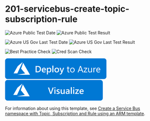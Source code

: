 # 201-servicebus-create-topic-subscription-rule

![Azure Public Test Date](https://azurequickstartsservice.blob.core.windows.net/badges/201-servicebus-create-topic-subscription-rule/PublicLastTestDate.svg)
![Azure Public Test Result](https://azurequickstartsservice.blob.core.windows.net/badges/201-servicebus-create-topic-subscription-rule/PublicDeployment.svg)

![Azure US Gov Last Test Date](https://azurequickstartsservice.blob.core.windows.net/badges/201-servicebus-create-topic-subscription-rule/FairfaxLastTestDate.svg)
![Azure US Gov Last Test Result](https://azurequickstartsservice.blob.core.windows.net/badges/201-servicebus-create-topic-subscription-rule/FairfaxDeployment.svg)

![Best Practice Check](https://azurequickstartsservice.blob.core.windows.net/badges/201-servicebus-create-topic-subscription-rule/BestPracticeResult.svg)
![Cred Scan Check](https://azurequickstartsservice.blob.core.windows.net/badges/201-servicebus-create-topic-subscription-rule/CredScanResult.svg)

[![Deploy To Azure](https://raw.githubusercontent.com/Azure/azure-quickstart-templates/master/1-CONTRIBUTION-GUIDE/images/deploytoazure.svg?sanitize=true)](https://portal.azure.com/#create/Microsoft.Template/uri/https%3A%2F%2Fraw.githubusercontent.com%2FAzure%2Fazure-quickstart-templates%2Fmaster%2F201-servicebus-create-topic-subscription-rule%2Fazuredeploy.json)
[![Visualize](https://raw.githubusercontent.com/Azure/azure-quickstart-templates/master/1-CONTRIBUTION-GUIDE/images/visualizebutton.svg?sanitize=true)](http://armviz.io/#/?load=https%3A%2F%2Fraw.githubusercontent.com%2FAzure%2Fazure-quickstart-templates%2Fmaster%2F201-servicebus-create-topic-subscription-rule%2Fazuredeploy.json)

For information about using this template, see
[Create a Service Bus namespace with Topic, Subscription and Rule using an ARM template](https://azure.microsoft.com/en-us/documentation/articles/service-bus-resource-manager-namespace-topic-with-rule/).
